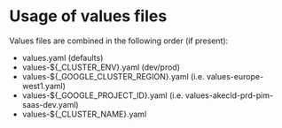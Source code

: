 # Usage of values files
Values files are combined in the following order (if present):
- values.yaml (defaults)
- values-${_CLUSTER_ENV}.yaml (dev/prod)
- values-${_GOOGLE_CLUSTER_REGION}.yaml (i.e. values-europe-west1.yaml)
- values-${_GOOGLE_PROJECT_ID}.yaml (i.e. values-akecld-prd-pim-saas-dev.yaml)
- values-${_CLUSTER_NAME}.yaml